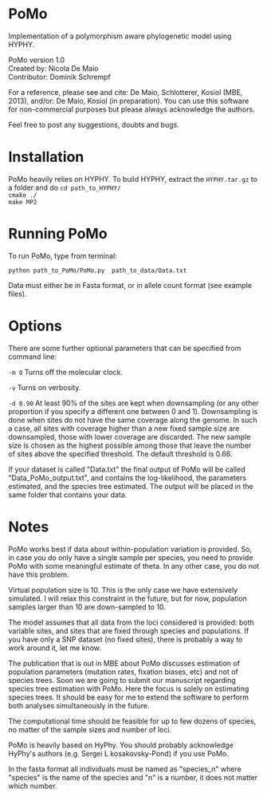 PoMo
====
Implementation of a polymorphism aware phylogenetic model using HYPHY.

PoMo version 1.0  
Created by: Nicola De Maio  
Contributor: Dominik Schrempf

For a reference, please see and cite: De Maio, Schlotterer, Kosiol
(MBE, 2013), and/or: De Maio, Kosiol (in preparation).  You can use
this software for non-commercial purposes but please always
acknowledge the authors.

Feel free to post any suggestions, doubts and bugs.

Installation
====
PoMo heavily relies on HYPHY. To build HYPHY, extract the
`HYPHY.tar.gz` to a folder and do
`cd path_to_HYPHY/`  
`cmake ./`  
`make MP2`

Running PoMo
====
To run PoMo, type from terminal:

`python path_to_PoMo/PoMo.py  path_to_data/Data.txt`

Data must either be in Fasta format, or in allele count format (see
example files).

Options
====
There are some further optional parameters that can
be specified from command line:

`-m 0` Turns off the molecular clock.

`-v` Turns on verbosity.

`-d 0.90` At least 90% of the sites are kept when downsampling (or any
other proportion if you specify a different one between 0 and
1). Downsampling is done when sites do not have the same coverage
along the genome. In such a case, all sites with coverage higher than
a new fixed sample size are downsampled, those with lower coverage are
discarded. The new sample size is chosen as the highest possible among
those that leave the number of sites above the specified
threshold. The default threshold is 0.66.

If your dataset is called "Data.txt" the final output of PoMo will be
called "Data_PoMo_output.txt", and contains the log-likelihood, the
parameters estimated, and the species tree estimated. The output will
be placed in the same folder that contains your data.

Notes
====
PoMo works best if data about within-population variation is
provided. So, in case you do only have a single sample per species,
you need to provide PoMo with some meaningful estimate of theta. In
any other case, you do not have this problem.

Virtual population size is 10. This is the only case we have
extensively simulated. I will relax this constraint in the future, but
for now, population samples larger than 10 are down-sampled to 10.

The model assumes that all data from the loci considered is provided:
both variable sites, and sites that are fixed through species and
populations. If you have only a SNP dataset (no fixed sites), there is
probably a way to work around it, let me know.

The publication that is out in MBE about PoMo discusses estimation of
population parameters (mutation rates, fixation biases, etc) and not
of species trees. Soon we are going to submit our manuscript regarding
species tree estimation with PoMo. Here the focus is solely on
estimating species trees. It should be easy for me to extend the
software to perform both analyses simultaneously in the future.

The computational time should be feasible for up to few dozens of
species, no matter of the sample sizes and number of loci.

PoMo is heavily based on HyPhy. You should probably acknowledge
HyPhy's authors (e.g. Sergei L kosakovsky-Pond) if you use PoMo.

In the fasta format all individuals must be named as "species_n" where
"species" is the name of the species and "n" is a number, it does not
matter which number.
